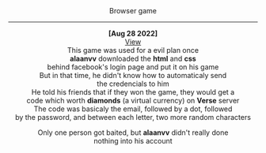 <div align='center'>
  Browser game

  ---

  __[Aug 28 2022]__  
  [View](https://alaanvv-dexter.netlify.app/)  
  This game was used for a evil plan once  
  **alaanvv** downloaded the **html** and **css**  
  behind facebook's login page and put it on his game  
  But in that time, he didn't know how to automaticaly send  
  the credencials to him  
  He told his friends that if they won the game, they would get a  
  code which worth **diamonds** (a virtual currency) on **Verse** server  
  The code was basicaly the email, followed by a dot, followed  
  by the password, and between each letter, two more random characters  

  Only one person got baited, but **alaanvv** didn't really done  
  nothing into his account
</div>
